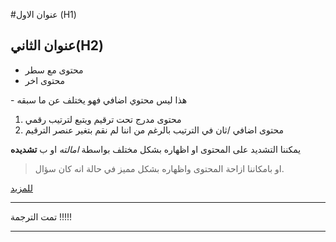 ﻿ #عنوان الاول  (H1)
## عنوان الثاني(H2)
- محتوى مع سطر 
- محتوى اخر 

\- هذا ليس محتوي اضافي فهو يختلف عن ما سبقه

1. محتوى مدرج تحت ترقيم ويتبع لترتيب رقمي
1. محتوى اضافي /ثان في الترتيب بالرغم من اننا لم نقم بتغير عنصر الترقيم 

 يمكننا التشديد على المحتوى او اظهاره بشكل مختلف بواسطة  *امالته* او ب **تشديده**
> او بامكاننا ازاحة المحتوى واظهاره بشكل مميز في حالة انه كان سؤال.


[للمزيد ](https://guides.github.com/pdfs/markdown-cheatsheet-online.pdf)

***
تمت الترجمة !!!!!

***
